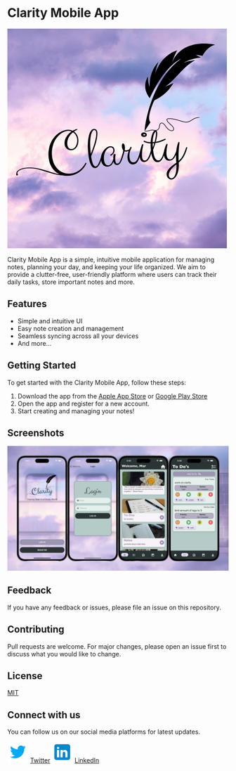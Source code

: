 # Clarity Mobile App

![Clarity Logo](./app/assets/clarity.png)

Clarity Mobile App is a simple, intuitive mobile application for managing notes, planning your day, and keeping your life organized. We aim to provide a clutter-free, user-friendly platform where users can track their daily tasks, store important notes and more.

## Features

- Simple and intuitive UI
- Easy note creation and management
- Seamless syncing across all your devices
- And more...

## Getting Started

To get started with the Clarity Mobile App, follow these steps:

1. Download the app from the [Apple App Store](https://www.apple.com/app-store/) or [Google Play Store](https://play.google.com/store)
2. Open the app and register for a new account.
3. Start creating and managing your notes!

## Screenshots

![App Screenshot](./app/assets/ClarityMobile.png)

## Feedback

If you have any feedback or issues, please file an issue on this repository.

## Contributing

Pull requests are welcome. For major changes, please open an issue first to discuss what you would like to change.

## License

[MIT](https://choosealicense.com/licenses/mit/)

## Connect with us

You can follow us on our social media platforms for latest updates.

![Twitter](./app/assets/icons8-twitter-48.png) [Twitter](https://twitter.com/_marlisa_dev)
![LinkedIn](./app/assets/icons8-linkedin-48.png) [LinkedIn](https://www.linkedin.com/in/marlisapee/)
